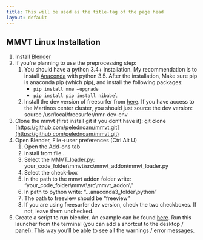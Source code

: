```yaml
---
title: This will be used as the title-tag of the page head
layout: default
---
```


## MMVT Linux Installation

1. Install [Blender](https://www.blender.org/download/)
2. If you’re planning to use the preprocessing step:
    1. You should have a python 3.4+ installation. My recommendation is to install [Anaconda](https://www.continuum.io/downloads) with python 3.5. After the installation, 
    Make sure pip is anaconda pip (which pip), and install the following packages:
       * ``pip install mne –upgrade``
       * ``pip install pip install nibabel``
    2. Install the dev version of freesurfer from [here](ftp://surfer.nmr.mgh.harvard.edu/pub/dist/freesurfer/dev).
       If you have access to the Martinos center cluster, you should just source the dev version:
       source /usr/local/freesurfer/nmr-dev-env
3. Clone the mmvt (first install git if you don’t have it):
   git clone [https://github.com/pelednoam/mmvt.git](https://github.com/pelednoam/mmvt.git)
4. Open Blender, File->user preferences (Ctrl Alt U)
   1. Open the Add-ons tab
   2. Install from file…
   3. Select the MMVT_loader.py:
      your_code_folder\mmvt\src\mmvt_addon\mmvt_loader.py
   4. Select the check-box
   5. In the path to the mmvt addon folder write:
      “your_code_folder\mmvt\src\mmvt_addon\”
   6. In path to python write: “...anaconda3_folder\python”
   7. The path to freeview should be “freeview”
   8. If you are using freesurfer dev version, check the two checkboxes. 
      If not, leave them unchecked.
5. Create a script to run blender. An example can be found [here](https://github.com/pelednoam/mmvt/blob/master/misc/launch_blender). 
Run this launcher from the terminal (you can add a shortcut to the desktop / panel). 
This way you’ll be able to see all the warnings / error messages.

